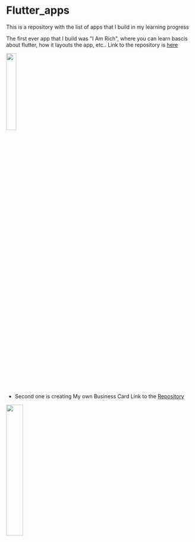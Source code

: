 # Flutter_apps
This is a repository with the list of apps that I build in my learning progress

 The first ever app that I build was "I Am Rich", where you can learn bascis about flutter, how it layouts the app, etc..
Link to the repository is [here](https://github.com/AvinashMahanthi/I_Am_Rich)


<img src="https://user-images.githubusercontent.com/54079190/92223215-c59f4300-eebd-11ea-906a-22f13f6f80be.jpg" width="23%"></img> 

* Second one is creating My own Business Card
Link to the [Repository](https://github.com/AvinashMahanthi/Business_Card.git)


<img src="https://user-images.githubusercontent.com/54079190/92255539-1af44800-eef0-11ea-8275-03894598f304.jpg" width="30%"></img> 

